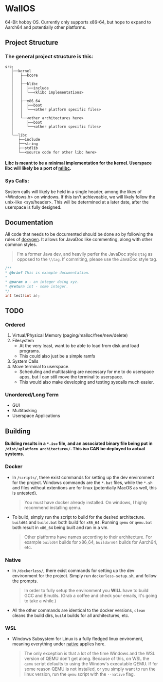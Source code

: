 # WallOS
 
64-Bit hobby OS. Currently only supports x86-64, but hope to expand to Aarch64 and potentially other platforms. 

## Project Structure

### **The general project structure is this:**

```plaintext
src┐
   ├──kernel
   │   ├──kcore
   │   │ 
   │   ├──klibc
   │   │  ├──include
   │   │  └──<klibc implementations>
   │   │ 
   │   ├──x86_64
   │   │  ├──boot
   │   │  └──<other platform specific files>
   │   │ 
   │   └──<other architectures here>
   │      ├──boot
   │      └──<other platform specific files>
   │   
   └──libc
      ├──include
      ├──string
      ├──stdlib
      └──<source code for other libc here>
```

#### Libc is meant to be a minimal implementation for the kernel. Userspace libc will likely be a port of [mlibc](https://github.com/managarm/mlibc).

### Sys Calls:

System calls will likely be held in a single header, among the likes of <Windows.h> on windows. If this isn't achieveable, we will likely follow the unix-like <sys/header>. This will be determined at a later date, after the userspace is fully designed.

## Documentation

All code that needs to be documented should be done so by following the rules of [doxygen](https://www.doxygen.nl/). It allows for JavaDoc like commenting, along with other common styles.
> I'm a former Java dev, and heavily perfer the JavaDoc style `@tag` as opposed to the `\\tag`. If commiting, please use the JavaDoc style tag. 
```cpp
/**
* @brief This is example documentation.
*  
* @param a - an integer doing xyz.
* @return int - some integer.
*/
int test(int a);
```

## TODO

### Ordered

1. Virtual/Physical Memory (paging/malloc/free/new/delete)
2. Filesystem
   - At the very least, want to be able to load from disk and load programs. 
   - This could also just be a simple ramfs
3. System Calls
4. Move terminal to userspace.
   - Scheduling and multitasking are necessary for me to do userspace apps, but I can still move the terminal to userspace. 
   - This would also make developing and testing syscalls much easier. 

### Unordered/Long Term

- GUI
- Multitasking
- Userspace Applications

## Building
#### Building results in a `*.iso` file, and an associated binary file being put in `/dist/<platform architecture>/`. This iso CAN be deployed to actual systems.
### Docker

* In `/scripts/`, there exist commands for setting up the dev environment for the project. Windows commands are the `*.bat` files, while the `*.sh` and files without extentions are for linux (potentially MacOS as well, this is untested).    
    > You must have docker already installed. On windows, I highly recommend installing qemu.

* To build, simply run the script to build for the desired architecture. `build64` and `build.bat` both build for `x86_64`. Running `qemu` or `qemu.bat` both result in `x86_64` being built and ran in a vm.    
    > Other platforms have names according to their architecture. For example `build64` builds for x86_64, `buildarm64` builds for Aarch64, etc.

### Native

* In `/dockerless/`, there exist commands for setting up the dev environment for the project. Simply run `dockerless-setup.sh`, and follow the prompts.
    > In order to fully setup the environment you **WILL** have to build GCC and Binutils. (Grab a coffee and check your emails, it's going to take a while.)

* All the other commands are identical to the docker versions, `clean` cleans the build dirs, `build` builds for all architectures, etc.

### WSL

* Windows Subsystem for Linux is a fully fledged linux enviroment, meaning everything under [native](#Native) applies here.
    > The only exception is that a lot of the time Windows and the WSL version of QEMU don't get along. Because of this, on WSL the `qemu` script defaults to using the Window's executable QEMU. If for some reason QEMU is not installed, or you simply want to run the linux version, run the `qemu` script with the `--native` flag.
